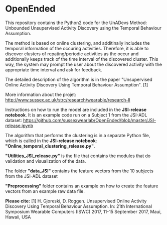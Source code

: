 # OpenEnded

This repository contains the Python2 code for the UnADevs Method: Unbounded Unsupervised Activity Discovery using the Temporal Behaviour Assumption.

The method is based on online clustering, and additinally includes the temporal information of the occuring activities. Therefore, it is able to discover clusters of repating/periodic activities as the occur and additionally keeps track of the time interval of the discovered cluster. This way, the system may prompt the user about the discovered activity with the appropriate time interval and ask for feedback.

The detailed description of the algorithm is in the paper "Unsupervised Online Activity Discovery Using Temporal Behaviour Assumption". [1]

More information about the projet: http://www.sussex.ac.uk/strc/research/wearable/research-ll

Instructions on how to run the model are included in the <b>JSI-release notebook</b>. It is an  example code run on a Subject 1 from the JSI-ADL dataset: https://github.com/sussexwearlab/OpenEnded/blob/master/JSI-release.ipynb

The algorithm that performs the clustering is in a separate Python file, which is called in the <b>JSI-release notebook</b>: <b>"Online_temporal_clustering_release.py"</b>.

<b>"Utilities_JSI_release.py"</b> is the file that contains the modules that do validation and visualization of the data.

The folder <b>"data_JSI"</b> contains the feature vectors from the 10 subjects from the JSI-ADL dataset

<b>"Preprocessing"</b> folder contains an example on how to create the feature vectors from an example raw data file. 

<b>Please cite:</b>
[1] H. Gjoreski, D. Roggen. Unsupervised Online Activity Discovery Using Temporal Behaviour Assumption. In: 21th International Symposium Wearable Computers (ISWC) 2017, 11-15 September 2017, Maui, Hawaii, USA
